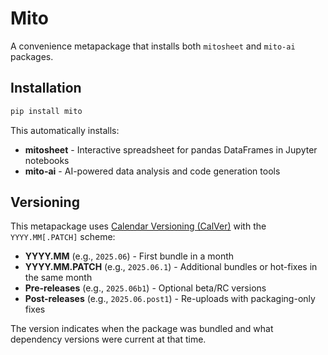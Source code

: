 # Mito

A convenience metapackage that installs both `mitosheet` and `mito-ai` packages.

## Installation

```bash
pip install mito
```

This automatically installs:

- **mitosheet** - Interactive spreadsheet for pandas DataFrames in Jupyter notebooks
- **mito-ai** - AI-powered data analysis and code generation tools

## Versioning

This metapackage uses [Calendar Versioning (CalVer)](https://calver.org/) with the `YYYY.MM[.PATCH]` scheme:

- **YYYY.MM** (e.g., `2025.06`) - First bundle in a month
- **YYYY.MM.PATCH** (e.g., `2025.06.1`) - Additional bundles or hot-fixes in the same month
- **Pre-releases** (e.g., `2025.06b1`) - Optional beta/RC versions
- **Post-releases** (e.g., `2025.06.post1`) - Re-uploads with packaging-only fixes

The version indicates when the package was bundled and what dependency versions were current at that time.